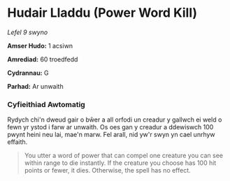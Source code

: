 # Hudair Lladdu (Power Word Kill)

*Lefel 9 swyno*

**Amser Hudo:** 1 acsiwn

**Amrediad:** 60 troedfedd

**Cydrannau:** G

**Parhad:** Ar unwaith

### Cyfieithiad Awtomatig

Rydych chi'n dweud gair o bŵer a all orfodi un creadur y gallwch ei weld o fewn yr ystod i farw ar unwaith. Os oes gan y creadur a ddewiswch 100 pwynt heini neu lai, mae'n marw. Fel arall, nid yw'r swyn yn cael unrhyw effaith.

>  You utter a word of power that can compel one creature you can see within range to die instantly. If the creature you choose has 100 hit points or fewer, it dies. Otherwise, the spell has no effect.